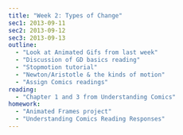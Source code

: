 ```yaml
---
title: "Week 2: Types of Change"
sec1: 2013-09-11
sec2: 2013-09-12
sec3: 2013-09-13
outline:
  - "Look at Animated Gifs from last week"
  - "Discussion of GD basics reading"
  - "Stopmotion tutorial"
  - "Newton/Aristotle & the kinds of motion"
  - "Assign Comics readings"
reading: 
  - "Chapter 1 and 3 from Understanding Comics"
homework:
  - "Animated Frames project"
  - "Understanding Comics Reading Responses"
---
```

